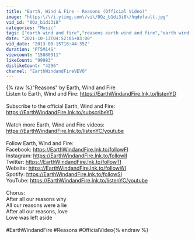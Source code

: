 ```yaml
---
title: "Earth, Wind & Fire - Reasons (Official Video)"
image: "https:\/\/i.ytimg.com\/vi\/0Qz_b1di3i8\/hqdefault.jpg"
vid_id: "0Qz_b1di3i8"
categories: "Music"
tags: ["earth wind and fire","reasons earth wind and fire","earth wind and fire reasons"]
date: "2021-10-13T04:52:05+03:00"
vid_date: "2013-08-15T16:44:35Z"
duration: "PT5M14S"
viewcount: "15880311"
likeCount: "99983"
dislikeCount: "4296"
channel: "EarthWindandFireVEVO"
---
```

{% raw %}&quot;Reasons&quot; by Earth, Wind and Fire<br />Listen to Earth, Wind and Fire: <a rel="nofollow" target="blank" href="https://EarthWindandFire.lnk.to/listenYD">https://EarthWindandFire.lnk.to/listenYD</a><br /><br />Subscribe to the official Earth, Wind and Fire: <a rel="nofollow" target="blank" href="https://EarthWindandFire.lnk.to/subscribeYD">https://EarthWindandFire.lnk.to/subscribeYD</a><br /><br />Watch more Earth, Wind and Fire videos: <a rel="nofollow" target="blank" href="https://EarthWindandFire.lnk.to/listenYC/youtube">https://EarthWindandFire.lnk.to/listenYC/youtube</a><br /><br />Follow Earth, Wind and Fire:<br />Facebook: <a rel="nofollow" target="blank" href="https://EarthWindandFire.lnk.to/followFI">https://EarthWindandFire.lnk.to/followFI</a><br />Instagram: <a rel="nofollow" target="blank" href="https://EarthWindandFire.lnk.to/followII">https://EarthWindandFire.lnk.to/followII</a><br />Twitter: <a rel="nofollow" target="blank" href="https://EarthWindandFire.lnk.to/followTI">https://EarthWindandFire.lnk.to/followTI</a><br />Website: <a rel="nofollow" target="blank" href="https://EarthWindandFire.lnk.to/followWI">https://EarthWindandFire.lnk.to/followWI</a><br />Spotify: <a rel="nofollow" target="blank" href="https://EarthWindandFire.lnk.to/followSI">https://EarthWindandFire.lnk.to/followSI</a><br />YouTube: <a rel="nofollow" target="blank" href="https://EarthWindandFire.lnk.to/listenYC/youtube">https://EarthWindandFire.lnk.to/listenYC/youtube</a><br /><br />Chorus:<br />After all our reasons why<br />All our reasons were a lie<br />After all our reasons, love<br />Love was left aside<br /><br />#EarthWindandFire #Reasons #OfficialVideo{% endraw %}
